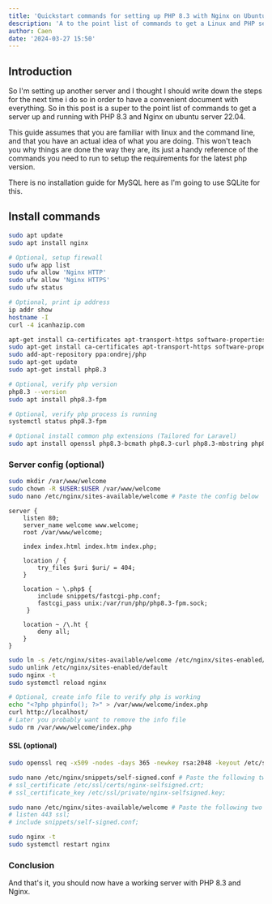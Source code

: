 ```yaml
---
title: 'Quickstart commands for setting up PHP 8.3 with Nginx on Ubuntu Server 22.04'
description: 'A to the point list of commands to get a Linux and PHP server up and running.'
author: Caen
date: '2024-03-27 15:50'
---
```


## Introduction

So I'm setting up another server and I thought I should write down the steps for the next time i do so in order to have a convenient document with everything. So in this post is a super to the point list of commands to get a server up and running with PHP 8.3 and Nginx on ubuntu server 22.04.

This guide assumes that you are familiar with linux and the command line, and that you have an actual idea of what you are doing. This won't teach you why things are done the way they are, its just a handy reference of the commands you need to run to setup the requirements for the latest php version.

There is no installation guide for MySQL here as I'm going to use SQLite for this.

## Install commands

```bash
sudo apt update
sudo apt install nginx

# Optional, setup firewall
sudo ufw app list
sudo ufw allow 'Nginx HTTP'
sudo ufw allow 'Nginx HTTPS'
sudo ufw status

# Optional, print ip address
ip addr show
hostname -I
curl -4 icanhazip.com

apt-get install ca-certificates apt-transport-https software-properties-common
sudo apt-get install ca-certificates apt-transport-https software-properties-common
sudo add-apt-repository ppa:ondrej/php
sudo apt-get update
sudo apt-get install php8.3

# Optional, verify php version
php8.3 --version
sudo apt install php8.3-fpm

# Optional, verify php process is running
systemctl status php8.3-fpm

# Optional install common php extensions (Tailored for Laravel)
sudo apt install openssl php8.3-bcmath php8.3-curl php8.3-mbstring php8.3-mysql php8.3-tokenizer php8.3-xml php8.3-zip php8.3-sqlite3
```
### Server config (optional)


```bash
sudo mkdir /var/www/welcome
sudo chown -R $USER:$USER /var/www/welcome
sudo nano /etc/nginx/sites-available/welcome # Paste the config below
```

```nginx
server {
    listen 80;
    server_name welcome www.welcome;
    root /var/www/welcome;

    index index.html index.htm index.php;

    location / {
        try_files $uri $uri/ = 404;
    }

    location ~ \.php$ {
        include snippets/fastcgi-php.conf;
        fastcgi_pass unix:/var/run/php/php8.3-fpm.sock;
     }

    location ~ /\.ht {
        deny all;
    }
}
```

```bash
sudo ln -s /etc/nginx/sites-available/welcome /etc/nginx/sites-enabled/
sudo unlink /etc/nginx/sites-enabled/default
sudo nginx -t
sudo systemctl reload nginx

# Optional, create info file to verify php is working
echo "<?php phpinfo(); ?>" > /var/www/welcome/index.php
curl http://localhost/
# Later you probably want to remove the info file
sudo rm /var/www/welcome/index.php
```



#### SSL (optional)

```bash
sudo openssl req -x509 -nodes -days 365 -newkey rsa:2048 -keyout /etc/ssl/private/nginx-selfsigned.key -out /etc/ssl/certs/nginx-selfsigned.crt

sudo nano /etc/nginx/snippets/self-signed.conf # Paste the following two lines but with the hash sign removed
# ssl_certificate /etc/ssl/certs/nginx-selfsigned.crt;
# ssl_certificate_key /etc/ssl/private/nginx-selfsigned.key;

sudo nano /etc/nginx/sites-available/welcome # Paste the following two lines but with the hash sign removed
# listen 443 ssl;
# include snippets/self-signed.conf;

sudo nginx -t
sudo systemctl restart nginx
```

### Conclusion

And that's it, you should now have a working server with PHP 8.3 and Nginx.

